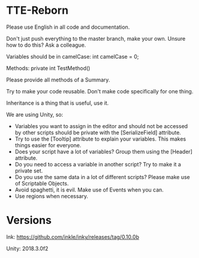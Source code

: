 # TTE-Reborn

Please use English in all code and documentation.

Don't just push everything to the master branch, make your own.
Unsure how to do this? Ask a colleague.

Variables should be in camelCase: int camelCase = 0;

Methods: private int TestMethod()

Please provide all methods of a Summary.

Try to make your code reusable. Don't make code specifically for one thing.

Inheritance is a thing that is useful, use it.

We are using Unity, so:
- Variables you want to assign in the editor and should not be accessed by other scripts should be private with the [SerializeField] attribute.
- Try to use the [Tooltip] attribute to explain your variables. This makes things easier for everyone.
- Does your script have a lot of variables? Group them using the [Header] attribute.
- Do you need to access a variable in another script? Try to make it a private set.
- Do you use the same data in a lot of different scripts? Please make use of Scriptable Objects.
- Avoid spaghetti, it is evil. Make use of Events when you can.
- Use regions when necessary.

# Versions

Ink: https://github.com/inkle/inky/releases/tag/0.10.0b

Unity: 2018.3.0f2
